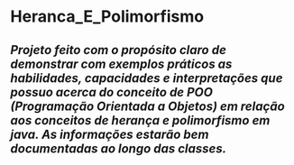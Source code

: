 # Heranca_E_Polimorfismo
## _Projeto feito com o propósito claro de demonstrar com exemplos práticos as habilidades, capacidades e interpretações que possuo acerca do conceito de POO (Programação Orientada a Objetos) em relação aos conceitos de herança e polimorfismo em java. As informações estarão bem documentadas ao longo das classes._
